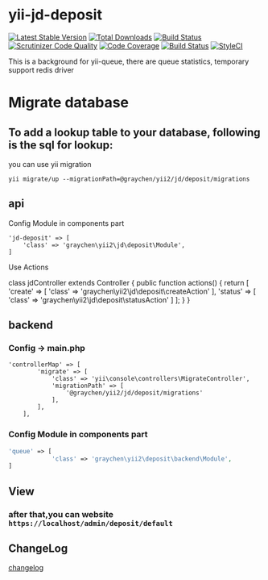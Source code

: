 # yii-jd-deposit
[![Latest Stable Version](https://poser.pugx.org/graychen/yii2-jd-deposit/version)](https://packagist.org/packages/graychen/yii2-jd-deposit)
[![Total Downloads](https://poser.pugx.org/graychen/yii2-jd-deposit/downloads)](https://packagist.org/packages/graychen/yii2-jd-deposit)
[![Build Status](https://travis-ci.org/Graychen/yii2-jd-deposit.svg?branch=master)](https://travis-ci.org/Graychen/yii2-jd-deposit)
[![Scrutinizer Code Quality](https://scrutinizer-ci.com/g/Graychen/yii2-jd-deposit/badges/quality-score.png?b=master)](https://scrutinizer-ci.com/g/Graychen/yii2-jd-deposit/?branch=master)
[![Code Coverage](https://scrutinizer-ci.com/g/Graychen/yii2-jd-deposit/badges/coverage.png?b=master)](https://scrutinizer-ci.com/g/Graychen/yii2-jd-deposit/?branch=master)
[![Build Status](https://scrutinizer-ci.com/g/Graychen/yii2-jd-deposit/badges/build.png?b=master)](https://scrutinizer-ci.com/g/Graychen/yii2-jd-deposit/build-status/master)
[![StyleCI](https://styleci.io/repos/109097207/shield?branch=master)](https://styleci.io/repos/109097207)

This is a background for yii-queue, there are queue statistics, temporary support redis driver
# Migrate database

## To add a lookup table to your database, following is the sql for lookup:
you can use yii migration
```
yii migrate/up --migrationPath=@graychen/yii2/jd/deposit/migrations
```
## api 
Config Module in components part

    'jd-deposit' => [
        'class' => 'graychen\yii2\jd\deposit\Module',
    ]

Use Actions

class jdController extends Controller
{
    public function actions()
    {
        return [
            'create' => [
                'class' => 'graychen\yii2\jd\deposit\createAction'
            ],
             'status' => [
                            'class' => 'graychen\yii2\jd\deposit\statusAction'
             ]
        ];
    }
}
## backend
### Config -> main.php 
```
'controllerMap' => [
        'migrate' => [
            'class' => 'yii\console\controllers\MigrateController',
            'migrationPath' => [
                '@graychen/yii2/jd/deposit/migrations'
            ],
        ],
    ],
```
### Config Module in components part
``` php 
'queue' => [
            'class' => 'graychen\yii2\deposit\backend\Module',
]
```
## View
### after that,you can website `https://localhost/admin/deposit/default`
## ChangeLog
[changelog](https://github.com/Graychen/yii2-jd-deposit/blob/master/CHANGELOG.md)